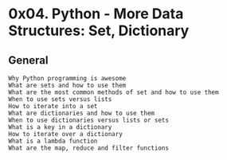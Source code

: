 # 0x04. Python - More Data Structures: Set, Dictionary

## General

    Why Python programming is awesome
    What are sets and how to use them
    What are the most common methods of set and how to use them
    When to use sets versus lists
    How to iterate into a set
    What are dictionaries and how to use them
    When to use dictionaries versus lists or sets
    What is a key in a dictionary
    How to iterate over a dictionary
    What is a lambda function
    What are the map, reduce and filter functions

